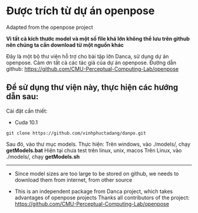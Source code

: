 # Được trích từ dự án openpose
Adapted from the openpose project

**Vì tất cả kích thước model và một số file khá lớn không thể lưu trên github nên chúng ta cần download từ một nguồn khác**

Đây là một bộ thư viện hỗ trợ cho bài tập lớn Danca, sử dụng dự án openpose. Cảm ơn tất cả các tác giả của dự án openpose. Đường dẫn github: https://github.com/CMU-Perceptual-Computing-Lab/openpose

## Để sử dụng thư viện này, thực hiện các hướng dẫn sau:
Cài đặt cần thiết:

- Cuda 10.1

```
git clone https://github.com/vinhphuctadang/danpo.git
```

Sau đó, vào thư mục models. Thực hiện:
Trên windows, vào ./models/, chạy **getModels.bat**
Hiện tại chưa test trên linux, unix, macos
Trên Linux, vào ./models/, chạy **getModels.sh**

--- 

- Since model sizes are too large to be stored on github, we needs to download them from internet, from other source

- This is an independent package from Danca project, which takes advantages of openpose projects
Thanks all contributors of the project: https://github.com/CMU-Perceptual-Computing-Lab/openpose